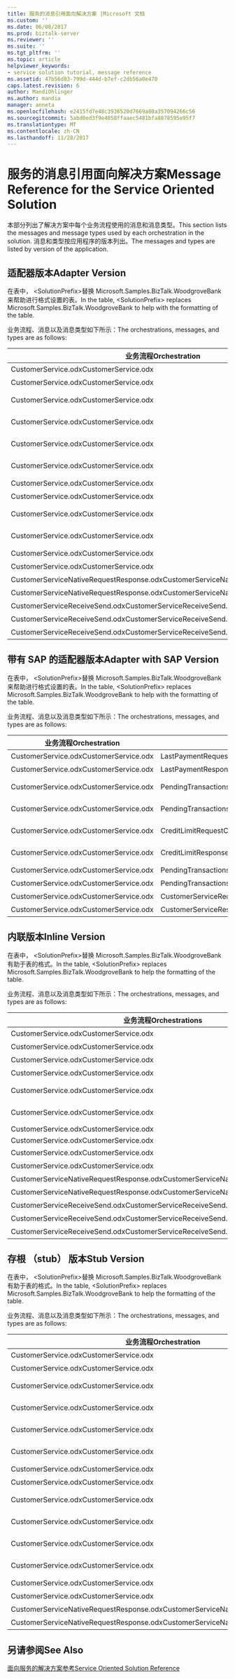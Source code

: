 ```yaml
---
title: 服务的消息引用面向解决方案 |Microsoft 文档
ms.custom: ''
ms.date: 06/08/2017
ms.prod: biztalk-server
ms.reviewer: ''
ms.suite: ''
ms.tgt_pltfrm: ''
ms.topic: article
helpviewer_keywords:
- service solution tutorial, message reference
ms.assetid: 47b56d83-799d-444d-b7ef-c2db56a0e470
caps.latest.revision: 6
author: MandiOhlinger
ms.author: mandia
manager: anneta
ms.openlocfilehash: e2415fd7e48c3936520d7669a80a357094266c56
ms.sourcegitcommit: 5abd0ed3f9e4858ffaaec5481bfa8878595e95f7
ms.translationtype: MT
ms.contentlocale: zh-CN
ms.lasthandoff: 11/28/2017
---
```

# <a name="message-reference-for-the-service-oriented-solution"></a><span data-ttu-id="13eb2-102">服务的消息引用面向解决方案</span><span class="sxs-lookup"><span data-stu-id="13eb2-102">Message Reference for the Service Oriented Solution</span></span>
<span data-ttu-id="13eb2-103">本部分列出了解决方案中每个业务流程使用的消息和消息类型。</span><span class="sxs-lookup"><span data-stu-id="13eb2-103">This section lists the messages and message types used by each orchestration in the solution.</span></span> <span data-ttu-id="13eb2-104">消息和类型按应用程序的版本列出。</span><span class="sxs-lookup"><span data-stu-id="13eb2-104">The messages and types are listed by version of the application.</span></span>  
  
## <a name="adapter-version"></a><span data-ttu-id="13eb2-105">适配器版本</span><span class="sxs-lookup"><span data-stu-id="13eb2-105">Adapter Version</span></span>  
 <span data-ttu-id="13eb2-106">在表中， \<SolutionPrefix\>替换 Microsoft.Samples.BizTalk.WoodgroveBank 来帮助进行格式设置的表。</span><span class="sxs-lookup"><span data-stu-id="13eb2-106">In the table, \<SolutionPrefix\> replaces Microsoft.Samples.BizTalk.WoodgroveBank to help with the formatting of the table.</span></span>  
  
 <span data-ttu-id="13eb2-107">业务流程、消息以及消息类型如下所示：</span><span class="sxs-lookup"><span data-stu-id="13eb2-107">The orchestrations, messages, and types are as follows:</span></span>  
  
|<span data-ttu-id="13eb2-108">业务流程</span><span class="sxs-lookup"><span data-stu-id="13eb2-108">Orchestration</span></span>|<span data-ttu-id="13eb2-109">消息</span><span class="sxs-lookup"><span data-stu-id="13eb2-109">Message</span></span>|<span data-ttu-id="13eb2-110">消息类型</span><span class="sxs-lookup"><span data-stu-id="13eb2-110">Message Type</span></span>|  
|-------------------|-------------|------------------|  
|<span data-ttu-id="13eb2-111">CustomerService.odx</span><span class="sxs-lookup"><span data-stu-id="13eb2-111">CustomerService.odx</span></span>|<span data-ttu-id="13eb2-112">LastPaymentRequest</span><span class="sxs-lookup"><span data-stu-id="13eb2-112">LastPaymentRequest</span></span>|<span data-ttu-id="13eb2-113">\<SolutionPrefix\>。Schemas.LastPaymentRequest</span><span class="sxs-lookup"><span data-stu-id="13eb2-113">\<SolutionPrefix\>.Schemas.LastPaymentRequest</span></span>|  
|<span data-ttu-id="13eb2-114">CustomerService.odx</span><span class="sxs-lookup"><span data-stu-id="13eb2-114">CustomerService.odx</span></span>|<span data-ttu-id="13eb2-115">LastPaymentResponse</span><span class="sxs-lookup"><span data-stu-id="13eb2-115">LastPaymentResponse</span></span>|<span data-ttu-id="13eb2-116">\<SolutionPrefix\>。Schemas.LastPaymentResponse</span><span class="sxs-lookup"><span data-stu-id="13eb2-116">\<SolutionPrefix\>.Schemas.LastPaymentResponse</span></span>|  
|<span data-ttu-id="13eb2-117">CustomerService.odx</span><span class="sxs-lookup"><span data-stu-id="13eb2-117">CustomerService.odx</span></span>|<span data-ttu-id="13eb2-118">PendingTransactionsWSRequest</span><span class="sxs-lookup"><span data-stu-id="13eb2-118">PendingTransactionsWSRequest</span></span>|<span data-ttu-id="13eb2-119">\<SolutionPrefix\>。Orchestrations.Adapter.PendTransWS.PendingTransactionsWebService_。GetPendingTransactions_request</span><span class="sxs-lookup"><span data-stu-id="13eb2-119">\<SolutionPrefix\>.Orchestrations.Adapter.PendTransWS.PendingTransactionsWebService_.GetPendingTransactions_request</span></span>|  
|<span data-ttu-id="13eb2-120">CustomerService.odx</span><span class="sxs-lookup"><span data-stu-id="13eb2-120">CustomerService.odx</span></span>|<span data-ttu-id="13eb2-121">PendingTransactionsWSResponse</span><span class="sxs-lookup"><span data-stu-id="13eb2-121">PendingTransactionsWSResponse</span></span>|<span data-ttu-id="13eb2-122">\<SolutionPrefix\>。Orchestrations.Adapter.PendTransWS.PendingTransactionsWebService_。GetPendingTransactions_response</span><span class="sxs-lookup"><span data-stu-id="13eb2-122">\<SolutionPrefix\>.Orchestrations.Adapter.PendTransWS.PendingTransactionsWebService_.GetPendingTransactions_response</span></span>|  
|<span data-ttu-id="13eb2-123">CustomerService.odx</span><span class="sxs-lookup"><span data-stu-id="13eb2-123">CustomerService.odx</span></span>|<span data-ttu-id="13eb2-124">CreditLimitRequest</span><span class="sxs-lookup"><span data-stu-id="13eb2-124">CreditLimitRequest</span></span>|<span data-ttu-id="13eb2-125">\<SolutionPrefix\>。Schemas.BAPI_BANKACCT_GET_DETAIL。BAPI_BANKACCT_GET_DETAIL_Request</span><span class="sxs-lookup"><span data-stu-id="13eb2-125">\<SolutionPrefix\>.Schemas.BAPI_BANKACCT_GET_DETAIL.BAPI_BANKACCT_GET_DETAIL_Request</span></span>|  
|<span data-ttu-id="13eb2-126">CustomerService.odx</span><span class="sxs-lookup"><span data-stu-id="13eb2-126">CustomerService.odx</span></span>|<span data-ttu-id="13eb2-127">CreditLimitResponse</span><span class="sxs-lookup"><span data-stu-id="13eb2-127">CreditLimitResponse</span></span>|<span data-ttu-id="13eb2-128">\<SolutionPrefix\>。Schemas.BAPI_BANKACCT_GET_DETAIL。BAPI_BANKACCT_GET_DETAIL_Response</span><span class="sxs-lookup"><span data-stu-id="13eb2-128">\<SolutionPrefix\>.Schemas.BAPI_BANKACCT_GET_DETAIL.BAPI_BANKACCT_GET_DETAIL_Response</span></span>|  
|<span data-ttu-id="13eb2-129">CustomerService.odx</span><span class="sxs-lookup"><span data-stu-id="13eb2-129">CustomerService.odx</span></span>|<span data-ttu-id="13eb2-130">PendingTransactionsRequest</span><span class="sxs-lookup"><span data-stu-id="13eb2-130">PendingTransactionsRequest</span></span>|<span data-ttu-id="13eb2-131">\<SolutionPrefix\>。Schemas.PendingTransactionsRequest</span><span class="sxs-lookup"><span data-stu-id="13eb2-131">\<SolutionPrefix\>.Schemas.PendingTransactionsRequest</span></span>|  
|<span data-ttu-id="13eb2-132">CustomerService.odx</span><span class="sxs-lookup"><span data-stu-id="13eb2-132">CustomerService.odx</span></span>|<span data-ttu-id="13eb2-133">PendingTransactionsResponse</span><span class="sxs-lookup"><span data-stu-id="13eb2-133">PendingTransactionsResponse</span></span>|<span data-ttu-id="13eb2-134">\<SolutionPrefix\>。Schemas.PendingTransactionsResponse</span><span class="sxs-lookup"><span data-stu-id="13eb2-134">\<SolutionPrefix\>.Schemas.PendingTransactionsResponse</span></span>|  
|<span data-ttu-id="13eb2-135">CustomerService.odx</span><span class="sxs-lookup"><span data-stu-id="13eb2-135">CustomerService.odx</span></span>|<span data-ttu-id="13eb2-136">StubSAPWebServiceRequest</span><span class="sxs-lookup"><span data-stu-id="13eb2-136">StubSAPWebServiceRequest</span></span>|<span data-ttu-id="13eb2-137">\<SolutionPrefix\>。Orchestrations.Adapter.StubSAPWS.StubSAPWS_。GetAccountDetails_request</span><span class="sxs-lookup"><span data-stu-id="13eb2-137">\<SolutionPrefix\>.Orchestrations.Adapter.StubSAPWS.StubSAPWS_.GetAccountDetails_request</span></span>|  
|<span data-ttu-id="13eb2-138">CustomerService.odx</span><span class="sxs-lookup"><span data-stu-id="13eb2-138">CustomerService.odx</span></span>|<span data-ttu-id="13eb2-139">StubSAPWebServiceResponse</span><span class="sxs-lookup"><span data-stu-id="13eb2-139">StubSAPWebServiceResponse</span></span>|<span data-ttu-id="13eb2-140">\<SolutionPrefix\>。Orchestrations.Adapter.StubSAPWS.StubSAPWS_。GetAccountDetails_response</span><span class="sxs-lookup"><span data-stu-id="13eb2-140">\<SolutionPrefix\>.Orchestrations.Adapter.StubSAPWS.StubSAPWS_.GetAccountDetails_response</span></span>|  
|<span data-ttu-id="13eb2-141">CustomerService.odx</span><span class="sxs-lookup"><span data-stu-id="13eb2-141">CustomerService.odx</span></span>|<span data-ttu-id="13eb2-142">CustomerServiceRequest</span><span class="sxs-lookup"><span data-stu-id="13eb2-142">CustomerServiceRequest</span></span>|<span data-ttu-id="13eb2-143">\<SolutionPrefix\>。Schemas.CustomerServiceRequest</span><span class="sxs-lookup"><span data-stu-id="13eb2-143">\<SolutionPrefix\>.Schemas.CustomerServiceRequest</span></span>|  
|<span data-ttu-id="13eb2-144">CustomerService.odx</span><span class="sxs-lookup"><span data-stu-id="13eb2-144">CustomerService.odx</span></span>|<span data-ttu-id="13eb2-145">CustomerServiceResponse</span><span class="sxs-lookup"><span data-stu-id="13eb2-145">CustomerServiceResponse</span></span>|<span data-ttu-id="13eb2-146">\<SolutionPrefix\>。Schemas.CustomerServiceResponse</span><span class="sxs-lookup"><span data-stu-id="13eb2-146">\<SolutionPrefix\>.Schemas.CustomerServiceResponse</span></span>|  
|<span data-ttu-id="13eb2-147">CustomerServiceNativeRequestResponse.odx</span><span class="sxs-lookup"><span data-stu-id="13eb2-147">CustomerServiceNativeRequestResponse.odx</span></span>|<span data-ttu-id="13eb2-148">CustomerServiceRequest</span><span class="sxs-lookup"><span data-stu-id="13eb2-148">CustomerServiceRequest</span></span>|<span data-ttu-id="13eb2-149">\<SolutionPrefix\>。Schemas.CustomerServiceRequest</span><span class="sxs-lookup"><span data-stu-id="13eb2-149">\<SolutionPrefix\>.Schemas.CustomerServiceRequest</span></span>|  
|<span data-ttu-id="13eb2-150">CustomerServiceNativeRequestResponse.odx</span><span class="sxs-lookup"><span data-stu-id="13eb2-150">CustomerServiceNativeRequestResponse.odx</span></span>|<span data-ttu-id="13eb2-151">CustomerServiceResponse</span><span class="sxs-lookup"><span data-stu-id="13eb2-151">CustomerServiceResponse</span></span>|<span data-ttu-id="13eb2-152">\<SolutionPrefix\>。Schemas.CustomerServiceResponse</span><span class="sxs-lookup"><span data-stu-id="13eb2-152">\<SolutionPrefix\>.Schemas.CustomerServiceResponse</span></span>|  
|<span data-ttu-id="13eb2-153">CustomerServiceReceiveSend.odx</span><span class="sxs-lookup"><span data-stu-id="13eb2-153">CustomerServiceReceiveSend.odx</span></span>|<span data-ttu-id="13eb2-154">CustomerServiceResponse2</span><span class="sxs-lookup"><span data-stu-id="13eb2-154">CustomerServiceResponse2</span></span>|<span data-ttu-id="13eb2-155">\<SolutionPrefix\>。Schemas.CustomerServiceResponse</span><span class="sxs-lookup"><span data-stu-id="13eb2-155">\<SolutionPrefix\>.Schemas.CustomerServiceResponse</span></span>|  
|<span data-ttu-id="13eb2-156">CustomerServiceReceiveSend.odx</span><span class="sxs-lookup"><span data-stu-id="13eb2-156">CustomerServiceReceiveSend.odx</span></span>|<span data-ttu-id="13eb2-157">CustomerServiceResponse</span><span class="sxs-lookup"><span data-stu-id="13eb2-157">CustomerServiceResponse</span></span>|<span data-ttu-id="13eb2-158">\<SolutionPrefix\>。Schemas.CustomerServiceResponse</span><span class="sxs-lookup"><span data-stu-id="13eb2-158">\<SolutionPrefix\>.Schemas.CustomerServiceResponse</span></span>|  
|<span data-ttu-id="13eb2-159">CustomerServiceReceiveSend.odx</span><span class="sxs-lookup"><span data-stu-id="13eb2-159">CustomerServiceReceiveSend.odx</span></span>|<span data-ttu-id="13eb2-160">CustomerServiceRequest</span><span class="sxs-lookup"><span data-stu-id="13eb2-160">CustomerServiceRequest</span></span>|<span data-ttu-id="13eb2-161">\<SolutionPrefix\>。Schemas.CustomerServiceRequest</span><span class="sxs-lookup"><span data-stu-id="13eb2-161">\<SolutionPrefix\>.Schemas.CustomerServiceRequest</span></span>|  
  
## <a name="adapter-with-sap-version"></a><span data-ttu-id="13eb2-162">带有 SAP 的适配器版本</span><span class="sxs-lookup"><span data-stu-id="13eb2-162">Adapter with SAP Version</span></span>  
 <span data-ttu-id="13eb2-163">在表中， \<SolutionPrefix\>替换 Microsoft.Samples.BizTalk.WoodgroveBank 来帮助进行格式设置的表。</span><span class="sxs-lookup"><span data-stu-id="13eb2-163">In the table, \<SolutionPrefix\> replaces Microsoft.Samples.BizTalk.WoodgroveBank to help with the formatting of the table.</span></span>  
  
 <span data-ttu-id="13eb2-164">业务流程、消息以及消息类型如下所示：</span><span class="sxs-lookup"><span data-stu-id="13eb2-164">The orchestrations, messages, and types are as follows:</span></span>  
  
|<span data-ttu-id="13eb2-165">业务流程</span><span class="sxs-lookup"><span data-stu-id="13eb2-165">Orchestration</span></span>|<span data-ttu-id="13eb2-166">消息</span><span class="sxs-lookup"><span data-stu-id="13eb2-166">Message</span></span>|<span data-ttu-id="13eb2-167">消息类型</span><span class="sxs-lookup"><span data-stu-id="13eb2-167">Message Type</span></span>|  
|-------------------|-------------|------------------|  
|<span data-ttu-id="13eb2-168">CustomerService.odx</span><span class="sxs-lookup"><span data-stu-id="13eb2-168">CustomerService.odx</span></span>|<span data-ttu-id="13eb2-169">LastPaymentRequest</span><span class="sxs-lookup"><span data-stu-id="13eb2-169">LastPaymentRequest</span></span>|<span data-ttu-id="13eb2-170">\<SolutionPrefix\>。Schemas.LastPaymentRequest</span><span class="sxs-lookup"><span data-stu-id="13eb2-170">\<SolutionPrefix\>.Schemas.LastPaymentRequest</span></span>|  
|<span data-ttu-id="13eb2-171">CustomerService.odx</span><span class="sxs-lookup"><span data-stu-id="13eb2-171">CustomerService.odx</span></span>|<span data-ttu-id="13eb2-172">LastPaymentResponse</span><span class="sxs-lookup"><span data-stu-id="13eb2-172">LastPaymentResponse</span></span>|<span data-ttu-id="13eb2-173">\<SolutionPrefix\>。Schemas.LastPaymentResponse</span><span class="sxs-lookup"><span data-stu-id="13eb2-173">\<SolutionPrefix\>.Schemas.LastPaymentResponse</span></span>|  
|<span data-ttu-id="13eb2-174">CustomerService.odx</span><span class="sxs-lookup"><span data-stu-id="13eb2-174">CustomerService.odx</span></span>|<span data-ttu-id="13eb2-175">PendingTransactionsWSRequest</span><span class="sxs-lookup"><span data-stu-id="13eb2-175">PendingTransactionsWSRequest</span></span>|<span data-ttu-id="13eb2-176">\<SolutionPrefix\>。Orchestrations.Adapter.PendTransWS.PendingTransactionsWebService_。GetPendingTransactions_request</span><span class="sxs-lookup"><span data-stu-id="13eb2-176">\<SolutionPrefix\>.Orchestrations.Adapter.PendTransWS.PendingTransactionsWebService_.GetPendingTransactions_request</span></span>|  
|<span data-ttu-id="13eb2-177">CustomerService.odx</span><span class="sxs-lookup"><span data-stu-id="13eb2-177">CustomerService.odx</span></span>|<span data-ttu-id="13eb2-178">PendingTransactionsWSResponse</span><span class="sxs-lookup"><span data-stu-id="13eb2-178">PendingTransactionsWSResponse</span></span>|<span data-ttu-id="13eb2-179">\<SolutionPrefix\>。Orchestrations.Adapter.PendTransWS.PendingTransactionsWebService_。GetPendingTransactions_response</span><span class="sxs-lookup"><span data-stu-id="13eb2-179">\<SolutionPrefix\>.Orchestrations.Adapter.PendTransWS.PendingTransactionsWebService_.GetPendingTransactions_response</span></span>|  
|<span data-ttu-id="13eb2-180">CustomerService.odx</span><span class="sxs-lookup"><span data-stu-id="13eb2-180">CustomerService.odx</span></span>|<span data-ttu-id="13eb2-181">CreditLimitRequest</span><span class="sxs-lookup"><span data-stu-id="13eb2-181">CreditLimitRequest</span></span>|<span data-ttu-id="13eb2-182">\<SolutionPrefix\>。Schemas.BAPI_BANKACCT_GET_DETAIL。BAPI_BANKACCT_GET_DETAIL_Request</span><span class="sxs-lookup"><span data-stu-id="13eb2-182">\<SolutionPrefix\>.Schemas.BAPI_BANKACCT_GET_DETAIL.BAPI_BANKACCT_GET_DETAIL_Request</span></span>|  
|<span data-ttu-id="13eb2-183">CustomerService.odx</span><span class="sxs-lookup"><span data-stu-id="13eb2-183">CustomerService.odx</span></span>|<span data-ttu-id="13eb2-184">CreditLimitResponse</span><span class="sxs-lookup"><span data-stu-id="13eb2-184">CreditLimitResponse</span></span>|<span data-ttu-id="13eb2-185">\<SolutionPrefix\>。Schemas.BAPI_BANKACCT_GET_DETAIL。BAPI_BANKACCT_GET_DETAIL_Response</span><span class="sxs-lookup"><span data-stu-id="13eb2-185">\<SolutionPrefix\>.Schemas.BAPI_BANKACCT_GET_DETAIL.BAPI_BANKACCT_GET_DETAIL_Response</span></span>|  
|<span data-ttu-id="13eb2-186">CustomerService.odx</span><span class="sxs-lookup"><span data-stu-id="13eb2-186">CustomerService.odx</span></span>|<span data-ttu-id="13eb2-187">PendingTransactionsRequest</span><span class="sxs-lookup"><span data-stu-id="13eb2-187">PendingTransactionsRequest</span></span>|<span data-ttu-id="13eb2-188">\<SolutionPrefix\>。Schemas.PendingTransactionsRequest</span><span class="sxs-lookup"><span data-stu-id="13eb2-188">\<SolutionPrefix\>.Schemas.PendingTransactionsRequest</span></span>|  
|<span data-ttu-id="13eb2-189">CustomerService.odx</span><span class="sxs-lookup"><span data-stu-id="13eb2-189">CustomerService.odx</span></span>|<span data-ttu-id="13eb2-190">PendingTransactionsResponse</span><span class="sxs-lookup"><span data-stu-id="13eb2-190">PendingTransactionsResponse</span></span>|<span data-ttu-id="13eb2-191">\<SolutionPrefix\>。Schemas.PendingTransactionsResponse</span><span class="sxs-lookup"><span data-stu-id="13eb2-191">\<SolutionPrefix\>.Schemas.PendingTransactionsResponse</span></span>|  
|<span data-ttu-id="13eb2-192">CustomerService.odx</span><span class="sxs-lookup"><span data-stu-id="13eb2-192">CustomerService.odx</span></span>|<span data-ttu-id="13eb2-193">CustomerServiceRequest</span><span class="sxs-lookup"><span data-stu-id="13eb2-193">CustomerServiceRequest</span></span>|<span data-ttu-id="13eb2-194">\<SolutionPrefix\>。Schemas.CustomerServiceRequest</span><span class="sxs-lookup"><span data-stu-id="13eb2-194">\<SolutionPrefix\>.Schemas.CustomerServiceRequest</span></span>|  
|<span data-ttu-id="13eb2-195">CustomerService.odx</span><span class="sxs-lookup"><span data-stu-id="13eb2-195">CustomerService.odx</span></span>|<span data-ttu-id="13eb2-196">CustomerServiceResponse</span><span class="sxs-lookup"><span data-stu-id="13eb2-196">CustomerServiceResponse</span></span>|<span data-ttu-id="13eb2-197">\<SolutionPrefix\>。Schemas.CustomerServiceResponse</span><span class="sxs-lookup"><span data-stu-id="13eb2-197">\<SolutionPrefix\>.Schemas.CustomerServiceResponse</span></span>|  
  
## <a name="inline-version"></a><span data-ttu-id="13eb2-198">内联版本</span><span class="sxs-lookup"><span data-stu-id="13eb2-198">Inline Version</span></span>  
 <span data-ttu-id="13eb2-199">在表中， \<SolutionPrefix\>替换 Microsoft.Samples.BizTalk.WoodgroveBank 有助于表的格式。</span><span class="sxs-lookup"><span data-stu-id="13eb2-199">In the table, \<SolutionPrefix\> replaces Microsoft.Samples.BizTalk.WoodgroveBank to help the formatting of the table.</span></span>  
  
 <span data-ttu-id="13eb2-200">业务流程、消息以及消息类型如下所示：</span><span class="sxs-lookup"><span data-stu-id="13eb2-200">The orchestrations, messages, and types are as follows:</span></span>  
  
|<span data-ttu-id="13eb2-201">业务流程</span><span class="sxs-lookup"><span data-stu-id="13eb2-201">Orchestrations</span></span>|<span data-ttu-id="13eb2-202">消息</span><span class="sxs-lookup"><span data-stu-id="13eb2-202">Message</span></span>|<span data-ttu-id="13eb2-203">消息类型</span><span class="sxs-lookup"><span data-stu-id="13eb2-203">Message Type</span></span>|  
|--------------------|-------------|------------------|  
|<span data-ttu-id="13eb2-204">CustomerService.odx</span><span class="sxs-lookup"><span data-stu-id="13eb2-204">CustomerService.odx</span></span>|<span data-ttu-id="13eb2-205">LastPaymentRequest</span><span class="sxs-lookup"><span data-stu-id="13eb2-205">LastPaymentRequest</span></span>|<span data-ttu-id="13eb2-206">\<SolutionPrefix\>。Schemas.LastPaymentRequest</span><span class="sxs-lookup"><span data-stu-id="13eb2-206">\<SolutionPrefix\>.Schemas.LastPaymentRequest</span></span>|  
|<span data-ttu-id="13eb2-207">CustomerService.odx</span><span class="sxs-lookup"><span data-stu-id="13eb2-207">CustomerService.odx</span></span>|<span data-ttu-id="13eb2-208">LastPaymentResponse</span><span class="sxs-lookup"><span data-stu-id="13eb2-208">LastPaymentResponse</span></span>|<span data-ttu-id="13eb2-209">\<SolutionPrefix\>。Schemas.LastPaymentResponse</span><span class="sxs-lookup"><span data-stu-id="13eb2-209">\<SolutionPrefix\>.Schemas.LastPaymentResponse</span></span>|  
|<span data-ttu-id="13eb2-210">CustomerService.odx</span><span class="sxs-lookup"><span data-stu-id="13eb2-210">CustomerService.odx</span></span>|<span data-ttu-id="13eb2-211">PendingTransactionsWSRequest</span><span class="sxs-lookup"><span data-stu-id="13eb2-211">PendingTransactionsWSRequest</span></span>|<span data-ttu-id="13eb2-212">\<SolutionPrefix\>。Schemas.PendingTransactionsRequest</span><span class="sxs-lookup"><span data-stu-id="13eb2-212">\<SolutionPrefix\>.Schemas.PendingTransactionsRequest</span></span>|  
|<span data-ttu-id="13eb2-213">CustomerService.odx</span><span class="sxs-lookup"><span data-stu-id="13eb2-213">CustomerService.odx</span></span>|<span data-ttu-id="13eb2-214">PendingTransactionsWSResponse</span><span class="sxs-lookup"><span data-stu-id="13eb2-214">PendingTransactionsWSResponse</span></span>|<span data-ttu-id="13eb2-215">\<SolutionPrefix\>。Schemas.PendingTransactionsResponse</span><span class="sxs-lookup"><span data-stu-id="13eb2-215">\<SolutionPrefix\>.Schemas.PendingTransactionsResponse</span></span>|  
|<span data-ttu-id="13eb2-216">CustomerService.odx</span><span class="sxs-lookup"><span data-stu-id="13eb2-216">CustomerService.odx</span></span>|<span data-ttu-id="13eb2-217">CreditLimitRequest</span><span class="sxs-lookup"><span data-stu-id="13eb2-217">CreditLimitRequest</span></span>|<span data-ttu-id="13eb2-218">\<SolutionPrefix\>。Schemas.BAPI_BANKACCT_GET_DETAIL。BAPI_BANKACCT_GET_DETAIL_Request</span><span class="sxs-lookup"><span data-stu-id="13eb2-218">\<SolutionPrefix\>.Schemas.BAPI_BANKACCT_GET_DETAIL.BAPI_BANKACCT_GET_DETAIL_Request</span></span>|  
|<span data-ttu-id="13eb2-219">CustomerService.odx</span><span class="sxs-lookup"><span data-stu-id="13eb2-219">CustomerService.odx</span></span>|<span data-ttu-id="13eb2-220">CreditLimitResponse</span><span class="sxs-lookup"><span data-stu-id="13eb2-220">CreditLimitResponse</span></span>|<span data-ttu-id="13eb2-221">\<SolutionPrefix\>。Schemas.BAPI_BANKACCT_GET_DETAIL。BAPI_BANKACCT_GET_DETAIL_Response</span><span class="sxs-lookup"><span data-stu-id="13eb2-221">\<SolutionPrefix\>.Schemas.BAPI_BANKACCT_GET_DETAIL.BAPI_BANKACCT_GET_DETAIL_Response</span></span>|  
|<span data-ttu-id="13eb2-222">CustomerService.odx</span><span class="sxs-lookup"><span data-stu-id="13eb2-222">CustomerService.odx</span></span>|<span data-ttu-id="13eb2-223">LastPaymentRequestAfterSendPipeline</span><span class="sxs-lookup"><span data-stu-id="13eb2-223">LastPaymentRequestAfterSendPipeline</span></span>|<span data-ttu-id="13eb2-224">System.Xml.XmlDocument</span><span class="sxs-lookup"><span data-stu-id="13eb2-224">System.Xml.XmlDocument</span></span>|  
|<span data-ttu-id="13eb2-225">CustomerService.odx</span><span class="sxs-lookup"><span data-stu-id="13eb2-225">CustomerService.odx</span></span>|<span data-ttu-id="13eb2-226">LastPaymentResponseBeforeReceivePipeline</span><span class="sxs-lookup"><span data-stu-id="13eb2-226">LastPaymentResponseBeforeReceivePipeline</span></span>|<span data-ttu-id="13eb2-227">System.Xml.XmlDocument</span><span class="sxs-lookup"><span data-stu-id="13eb2-227">System.Xml.XmlDocument</span></span>|  
|<span data-ttu-id="13eb2-228">CustomerService.odx</span><span class="sxs-lookup"><span data-stu-id="13eb2-228">CustomerService.odx</span></span>|<span data-ttu-id="13eb2-229">CustomerServiceRequest</span><span class="sxs-lookup"><span data-stu-id="13eb2-229">CustomerServiceRequest</span></span>|<span data-ttu-id="13eb2-230">\<SolutionPrefix\>。Schemas.CustomerServiceRequest</span><span class="sxs-lookup"><span data-stu-id="13eb2-230">\<SolutionPrefix\>.Schemas.CustomerServiceRequest</span></span>|  
|<span data-ttu-id="13eb2-231">CustomerService.odx</span><span class="sxs-lookup"><span data-stu-id="13eb2-231">CustomerService.odx</span></span>|<span data-ttu-id="13eb2-232">CustomerServiceResponse</span><span class="sxs-lookup"><span data-stu-id="13eb2-232">CustomerServiceResponse</span></span>|<span data-ttu-id="13eb2-233">\<SolutionPrefix\>。Schemas.CustomerServiceResponse</span><span class="sxs-lookup"><span data-stu-id="13eb2-233">\<SolutionPrefix\>.Schemas.CustomerServiceResponse</span></span>|  
|<span data-ttu-id="13eb2-234">CustomerServiceNativeRequestResponse.odx</span><span class="sxs-lookup"><span data-stu-id="13eb2-234">CustomerServiceNativeRequestResponse.odx</span></span>|<span data-ttu-id="13eb2-235">CustomerServiceRequest</span><span class="sxs-lookup"><span data-stu-id="13eb2-235">CustomerServiceRequest</span></span>|<span data-ttu-id="13eb2-236">\<SolutionPrefix\>。Schemas.CustomerServiceRequest</span><span class="sxs-lookup"><span data-stu-id="13eb2-236">\<SolutionPrefix\>.Schemas.CustomerServiceRequest</span></span>|  
|<span data-ttu-id="13eb2-237">CustomerServiceNativeRequestResponse.odx</span><span class="sxs-lookup"><span data-stu-id="13eb2-237">CustomerServiceNativeRequestResponse.odx</span></span>|<span data-ttu-id="13eb2-238">CustomerServiceResponse</span><span class="sxs-lookup"><span data-stu-id="13eb2-238">CustomerServiceResponse</span></span>|<span data-ttu-id="13eb2-239">\<SolutionPrefix\>。Schemas.CustomerServiceResponse</span><span class="sxs-lookup"><span data-stu-id="13eb2-239">\<SolutionPrefix\>.Schemas.CustomerServiceResponse</span></span>|  
|<span data-ttu-id="13eb2-240">CustomerServiceReceiveSend.odx</span><span class="sxs-lookup"><span data-stu-id="13eb2-240">CustomerServiceReceiveSend.odx</span></span>|<span data-ttu-id="13eb2-241">CustomerServiceResponse2</span><span class="sxs-lookup"><span data-stu-id="13eb2-241">CustomerServiceResponse2</span></span>|<span data-ttu-id="13eb2-242">\<SolutionPrefix\>。Schemas.CustomerServiceResponse</span><span class="sxs-lookup"><span data-stu-id="13eb2-242">\<SolutionPrefix\>.Schemas.CustomerServiceResponse</span></span>|  
|<span data-ttu-id="13eb2-243">CustomerServiceReceiveSend.odx</span><span class="sxs-lookup"><span data-stu-id="13eb2-243">CustomerServiceReceiveSend.odx</span></span>|<span data-ttu-id="13eb2-244">CustomerServiceResponse</span><span class="sxs-lookup"><span data-stu-id="13eb2-244">CustomerServiceResponse</span></span>|<span data-ttu-id="13eb2-245">\<SolutionPrefix\>。Schemas.CustomerServiceResponse</span><span class="sxs-lookup"><span data-stu-id="13eb2-245">\<SolutionPrefix\>.Schemas.CustomerServiceResponse</span></span>|  
|<span data-ttu-id="13eb2-246">CustomerServiceReceiveSend.odx</span><span class="sxs-lookup"><span data-stu-id="13eb2-246">CustomerServiceReceiveSend.odx</span></span>|<span data-ttu-id="13eb2-247">CustomerServiceRequest</span><span class="sxs-lookup"><span data-stu-id="13eb2-247">CustomerServiceRequest</span></span>|<span data-ttu-id="13eb2-248">\<SolutionPrefix\>。Schemas.CustomerServiceRequest</span><span class="sxs-lookup"><span data-stu-id="13eb2-248">\<SolutionPrefix\>.Schemas.CustomerServiceRequest</span></span>|  
  
## <a name="stub-version"></a><span data-ttu-id="13eb2-249">存根 （stub） 版本</span><span class="sxs-lookup"><span data-stu-id="13eb2-249">Stub Version</span></span>  
 <span data-ttu-id="13eb2-250">在表中， \<SolutionPrefix\>替换 Microsoft.Samples.BizTalk.WoodgroveBank 有助于表的格式。</span><span class="sxs-lookup"><span data-stu-id="13eb2-250">In the table, \<SolutionPrefix\> replaces Microsoft.Samples.BizTalk.WoodgroveBank to help the formatting of the table.</span></span>  
  
 <span data-ttu-id="13eb2-251">业务流程、消息以及消息类型如下所示：</span><span class="sxs-lookup"><span data-stu-id="13eb2-251">The orchestrations, messages, and types are as follows:</span></span>  
  
|<span data-ttu-id="13eb2-252">业务流程</span><span class="sxs-lookup"><span data-stu-id="13eb2-252">Orchestration</span></span>|<span data-ttu-id="13eb2-253">消息</span><span class="sxs-lookup"><span data-stu-id="13eb2-253">Message</span></span>|<span data-ttu-id="13eb2-254">消息类型</span><span class="sxs-lookup"><span data-stu-id="13eb2-254">Message Type</span></span>|  
|-------------------|-------------|------------------|  
|<span data-ttu-id="13eb2-255">CustomerService.odx</span><span class="sxs-lookup"><span data-stu-id="13eb2-255">CustomerService.odx</span></span>|<span data-ttu-id="13eb2-256">LastPaymentRequest</span><span class="sxs-lookup"><span data-stu-id="13eb2-256">LastPaymentRequest</span></span>|<span data-ttu-id="13eb2-257">\<SolutionPrefix\>。Schemas.LastPaymentRequest</span><span class="sxs-lookup"><span data-stu-id="13eb2-257">\<SolutionPrefix\>.Schemas.LastPaymentRequest</span></span>|  
|<span data-ttu-id="13eb2-258">CustomerService.odx</span><span class="sxs-lookup"><span data-stu-id="13eb2-258">CustomerService.odx</span></span>|<span data-ttu-id="13eb2-259">LastPaymentResponse</span><span class="sxs-lookup"><span data-stu-id="13eb2-259">LastPaymentResponse</span></span>|<span data-ttu-id="13eb2-260">\<SolutionPrefix\>。Schemas.LastPaymentResponse</span><span class="sxs-lookup"><span data-stu-id="13eb2-260">\<SolutionPrefix\>.Schemas.LastPaymentResponse</span></span>|  
|<span data-ttu-id="13eb2-261">CustomerService.odx</span><span class="sxs-lookup"><span data-stu-id="13eb2-261">CustomerService.odx</span></span>|<span data-ttu-id="13eb2-262">PendingTransactionsWSRequest</span><span class="sxs-lookup"><span data-stu-id="13eb2-262">PendingTransactionsWSRequest</span></span>|<span data-ttu-id="13eb2-263">\<SolutionPrefix\>。Orchestrations.Stubbed.StubPendTransWS.StubPendingTransactionsWebService_。GetPendingTransactions_request</span><span class="sxs-lookup"><span data-stu-id="13eb2-263">\<SolutionPrefix\>.Orchestrations.Stubbed.StubPendTransWS.StubPendingTransactionsWebService_.GetPendingTransactions_request</span></span>|  
|<span data-ttu-id="13eb2-264">CustomerService.odx</span><span class="sxs-lookup"><span data-stu-id="13eb2-264">CustomerService.odx</span></span>|<span data-ttu-id="13eb2-265">PendingTransactionsWSResponse</span><span class="sxs-lookup"><span data-stu-id="13eb2-265">PendingTransactionsWSResponse</span></span>|<span data-ttu-id="13eb2-266">\<SolutionPrefix\>。Orchestrations.Stubbed.StubPendTransWS.StubPendingTransactionsWebService_。GetPendingTransactions_response</span><span class="sxs-lookup"><span data-stu-id="13eb2-266">\<SolutionPrefix\>.Orchestrations.Stubbed.StubPendTransWS.StubPendingTransactionsWebService_.GetPendingTransactions_response</span></span>|  
|<span data-ttu-id="13eb2-267">CustomerService.odx</span><span class="sxs-lookup"><span data-stu-id="13eb2-267">CustomerService.odx</span></span>|<span data-ttu-id="13eb2-268">CreditLimitRequest</span><span class="sxs-lookup"><span data-stu-id="13eb2-268">CreditLimitRequest</span></span>|<span data-ttu-id="13eb2-269">\<SolutionPrefix\>。Schemas.BAPI_BANKACCT_GET_DETAIL。BAPI_BANKACCT_GET_DETAIL_Request</span><span class="sxs-lookup"><span data-stu-id="13eb2-269">\<SolutionPrefix\>.Schemas.BAPI_BANKACCT_GET_DETAIL.BAPI_BANKACCT_GET_DETAIL_Request</span></span>|  
|<span data-ttu-id="13eb2-270">CustomerService.odx</span><span class="sxs-lookup"><span data-stu-id="13eb2-270">CustomerService.odx</span></span>|<span data-ttu-id="13eb2-271">CreditLimitResponse</span><span class="sxs-lookup"><span data-stu-id="13eb2-271">CreditLimitResponse</span></span>|<span data-ttu-id="13eb2-272">\<SolutionPrefix\>。Schemas.BAPI_BANKACCT_GET_DETAIL。BAPI_BANKACCT_GET_DETAIL_Response</span><span class="sxs-lookup"><span data-stu-id="13eb2-272">\<SolutionPrefix\>.Schemas.BAPI_BANKACCT_GET_DETAIL.BAPI_BANKACCT_GET_DETAIL_Response</span></span>|  
|<span data-ttu-id="13eb2-273">CustomerService.odx</span><span class="sxs-lookup"><span data-stu-id="13eb2-273">CustomerService.odx</span></span>|<span data-ttu-id="13eb2-274">PendingTransactionsRequest</span><span class="sxs-lookup"><span data-stu-id="13eb2-274">PendingTransactionsRequest</span></span>|<span data-ttu-id="13eb2-275">\<SolutionPrefix\>。Schemas.PendingTransactionsRequest</span><span class="sxs-lookup"><span data-stu-id="13eb2-275">\<SolutionPrefix\>.Schemas.PendingTransactionsRequest</span></span>|  
|<span data-ttu-id="13eb2-276">CustomerService.odx</span><span class="sxs-lookup"><span data-stu-id="13eb2-276">CustomerService.odx</span></span>|<span data-ttu-id="13eb2-277">PendingTransactionsResponse</span><span class="sxs-lookup"><span data-stu-id="13eb2-277">PendingTransactionsResponse</span></span>|<span data-ttu-id="13eb2-278">\<SolutionPrefix\>。Schemas.PendingTransactionsResponse</span><span class="sxs-lookup"><span data-stu-id="13eb2-278">\<SolutionPrefix\>.Schemas.PendingTransactionsResponse</span></span>|  
|<span data-ttu-id="13eb2-279">CustomerService.odx</span><span class="sxs-lookup"><span data-stu-id="13eb2-279">CustomerService.odx</span></span>|<span data-ttu-id="13eb2-280">PaymentTrackerWSRequest</span><span class="sxs-lookup"><span data-stu-id="13eb2-280">PaymentTrackerWSRequest</span></span>|<span data-ttu-id="13eb2-281">\<SolutionPrefix\>。Orchestrations.Stubbed.StubPmntTrckWS.StubPaymentTrackerWebService_。GetLastPayments_request</span><span class="sxs-lookup"><span data-stu-id="13eb2-281">\<SolutionPrefix\>.Orchestrations.Stubbed.StubPmntTrckWS.StubPaymentTrackerWebService_.GetLastPayments_request</span></span>|  
|<span data-ttu-id="13eb2-282">CustomerService.odx</span><span class="sxs-lookup"><span data-stu-id="13eb2-282">CustomerService.odx</span></span>|<span data-ttu-id="13eb2-283">PaymentTrackerWSResponse</span><span class="sxs-lookup"><span data-stu-id="13eb2-283">PaymentTrackerWSResponse</span></span>|<span data-ttu-id="13eb2-284">\<SolutionPrefix\>。Orchestrations.Stubbed.StubPmntTrckWS.StubPaymentTrackerWebService_。GetLastPayments_response</span><span class="sxs-lookup"><span data-stu-id="13eb2-284">\<SolutionPrefix\>.Orchestrations.Stubbed.StubPmntTrckWS.StubPaymentTrackerWebService_.GetLastPayments_response</span></span>|  
|<span data-ttu-id="13eb2-285">CustomerService.odx</span><span class="sxs-lookup"><span data-stu-id="13eb2-285">CustomerService.odx</span></span>|<span data-ttu-id="13eb2-286">StubSAPWSRequest</span><span class="sxs-lookup"><span data-stu-id="13eb2-286">StubSAPWSRequest</span></span>|<span data-ttu-id="13eb2-287">\<SolutionPrefix\>。Orchestrations.Stubbed.StubSAPWS.StubSAPWS_。GetAccountDetails_request</span><span class="sxs-lookup"><span data-stu-id="13eb2-287">\<SolutionPrefix\>.Orchestrations.Stubbed.StubSAPWS.StubSAPWS_.GetAccountDetails_request</span></span>|  
|<span data-ttu-id="13eb2-288">CustomerService.odx</span><span class="sxs-lookup"><span data-stu-id="13eb2-288">CustomerService.odx</span></span>|<span data-ttu-id="13eb2-289">StubSAPWSResponse</span><span class="sxs-lookup"><span data-stu-id="13eb2-289">StubSAPWSResponse</span></span>|<span data-ttu-id="13eb2-290">\<SolutionPrefix\>。Orchestrations.Stubbed.StubSAPWS.StubSAPWS_。GetAccountDetails_response</span><span class="sxs-lookup"><span data-stu-id="13eb2-290">\<SolutionPrefix\>.Orchestrations.Stubbed.StubSAPWS.StubSAPWS_.GetAccountDetails_response</span></span>|  
|<span data-ttu-id="13eb2-291">CustomerService.odx</span><span class="sxs-lookup"><span data-stu-id="13eb2-291">CustomerService.odx</span></span>|<span data-ttu-id="13eb2-292">CustomerServiceRequest</span><span class="sxs-lookup"><span data-stu-id="13eb2-292">CustomerServiceRequest</span></span>|<span data-ttu-id="13eb2-293">\<SolutionPrefix\>。Schemas.CustomerServiceRequest</span><span class="sxs-lookup"><span data-stu-id="13eb2-293">\<SolutionPrefix\>.Schemas.CustomerServiceRequest</span></span>|  
|<span data-ttu-id="13eb2-294">CustomerService.odx</span><span class="sxs-lookup"><span data-stu-id="13eb2-294">CustomerService.odx</span></span>|<span data-ttu-id="13eb2-295">CustomerServiceResponse</span><span class="sxs-lookup"><span data-stu-id="13eb2-295">CustomerServiceResponse</span></span>|<span data-ttu-id="13eb2-296">\<SolutionPrefix\>。Schemas.CustomerServiceResponse</span><span class="sxs-lookup"><span data-stu-id="13eb2-296">\<SolutionPrefix\>.Schemas.CustomerServiceResponse</span></span>|  
|<span data-ttu-id="13eb2-297">CustomerServiceNativeRequestResponse.odx</span><span class="sxs-lookup"><span data-stu-id="13eb2-297">CustomerServiceNativeRequestResponse.odx</span></span>|<span data-ttu-id="13eb2-298">CustomerServiceRequest</span><span class="sxs-lookup"><span data-stu-id="13eb2-298">CustomerServiceRequest</span></span>|<span data-ttu-id="13eb2-299">\<SolutionPrefix\>。Schemas.CustomerServiceRequest</span><span class="sxs-lookup"><span data-stu-id="13eb2-299">\<SolutionPrefix\>.Schemas.CustomerServiceRequest</span></span>|  
|<span data-ttu-id="13eb2-300">CustomerServiceNativeRequestResponse.odx</span><span class="sxs-lookup"><span data-stu-id="13eb2-300">CustomerServiceNativeRequestResponse.odx</span></span>|<span data-ttu-id="13eb2-301">CustomerServiceResponse</span><span class="sxs-lookup"><span data-stu-id="13eb2-301">CustomerServiceResponse</span></span>|<span data-ttu-id="13eb2-302">\<SolutionPrefix\>。Schemas.CustomerServiceResponse</span><span class="sxs-lookup"><span data-stu-id="13eb2-302">\<SolutionPrefix\>.Schemas.CustomerServiceResponse</span></span>|  
  
## <a name="see-also"></a><span data-ttu-id="13eb2-303">另请参阅</span><span class="sxs-lookup"><span data-stu-id="13eb2-303">See Also</span></span>  
 [<span data-ttu-id="13eb2-304">面向服务的解决方案参考</span><span class="sxs-lookup"><span data-stu-id="13eb2-304">Service Oriented Solution Reference</span></span>](../core/service-oriented-solution-reference.md)